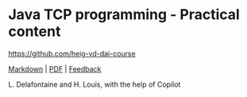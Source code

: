 [markdown]:
  https://github.com/heig-vd-dai-course/heig-vd-dai-course/blob/main/07-java-tcp-programming/PRACTICAL_CONTENT.md
[pdf]:
  https://heig-vd-dai-course.github.io/heig-vd-dai-course/07-java-tcp-programming/07-java-tcp-programming-practical-content.pdf
[feedback]: https://github.com/orgs/heig-vd-dai-course/discussions/1

# Java TCP programming - Practical content

<https://github.com/heig-vd-dai-course>

[Markdown][markdown] | [PDF][pdf] | [Feedback][feedback]

L. Delafontaine and H. Louis, with the help of Copilot
